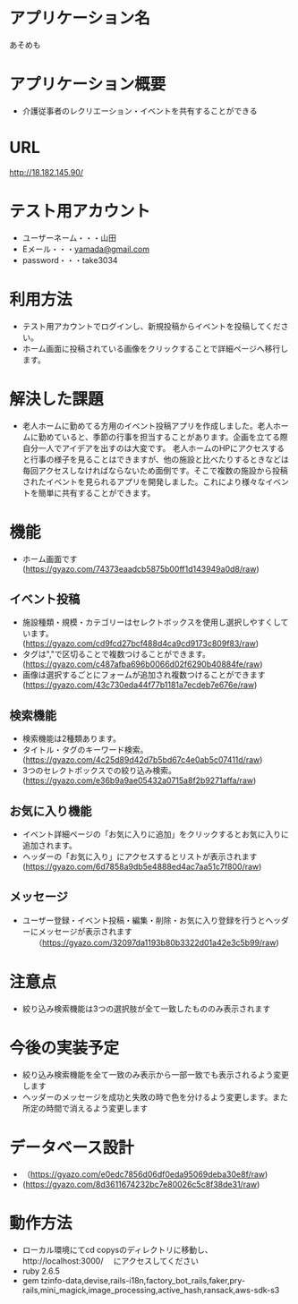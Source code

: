 # アプリケーション名

あそめも
 
# アプリケーション概要

- 介護従事者のレクリエーション・イベントを共有することができる

# URL
http://18.182.145.90/

# テスト用アカウント

- ユーザーネーム・・・山田
- Eメール・・・yamada@gmail.com
- password・・・take3034

# 利用方法
- テスト用アカウントでログインし、新規投稿からイベントを投稿してください。
- ホーム画面に投稿されている画像をクリックすることで詳細ページへ移行します。

# 解決した課題
- 老人ホームに勤めてる方用のイベント投稿アプリを作成しました。老人ホームに勤めていると、季節の行事を担当することがあります。企画を立てる際自分一人でアイデアを出すのは大変です。 老人ホームのHPにアクセスすると行事の様子を見ることはできますが、他の施設と比べたりするときなどは毎回アクセスしなければならないため面倒です。そこで複数の施設から投稿されたイベントを見られるアプリを開発しました。これにより様々なイベントを簡単に共有することができます。

# 機能
- ホーム画面です
  (https://gyazo.com/74373eaadcb5875b00ff1d143949a0d8/raw)
## イベント投稿
- 施設種類・規模・カテゴリーはセレクトボックスを使用し選択しやすくしています。
  (https://gyazo.com/cd9fcd27bcf488d4ca9cd9173c809f83/raw)
- タグは","で区切ることで複数つけることができます。
  (https://gyazo.com/c487afba696b0066d02f6290b40884fe/raw)
- 画像は選択するごとにフォームが追加され複数つけることができます
  (https://gyazo.com/43c730eda44f77b1181a7ecdeb7e676e/raw)

  
## 検索機能
- 検索機能は2種類あります。
- タイトル・タグのキーワード検索。
  (https://gyazo.com/4c25d89d42d7b5bd67c4e0ab5c07411d/raw)
- 3つのセレクトボックスでの絞り込み検索。
  (https://gyazo.com/e36b9a9ae05432a0715a8f2b9271affa/raw)

## お気に入り機能
- イベント詳細ページの「お気に入りに追加」をクリックするとお気に入りに追加されます。
- ヘッダーの「お気に入り」にアクセスするとリストが表示されます
  (https://gyazo.com/6d7858a9db5e4888ed4ac7aa51c7f800/raw)
  
## メッセージ
- ユーザー登録・イベント投稿・編集・削除・お気に入り登録を行うとヘッダーにメッセージが表示されます
　　（https://gyazo.com/32097da1193b80b3322d01a42e3c5b99/raw)

# 注意点
- 絞り込み検索機能は3つの選択肢が全て一致したもののみ表示されます

# 今後の実装予定
- 絞り込み検索機能を全て一致のみ表示から一部一致でも表示されるよう変更します
- ヘッダーのメッセージを成功と失敗の時で色を分けるよう変更します。また所定の時間で消えるよう変更します

# データベース設計
- （https://gyazo.com/e0edc7856d06df0eda95069deba30e8f/raw)
- (https://gyazo.com/8d3611674232bc7e80026c5c8f38de31/raw)
  
# 動作方法
- ローカル環境にてcd copysのディレクトリに移動し、http://localhost:3000/　 にアクセスしてください
- ruby 2.6.5
- gem tzinfo-data,devise,rails-i18n,factory_bot_rails,faker,pry-rails,mini_magick,image_processing,active_hash,ransack,aws-sdk-s3
